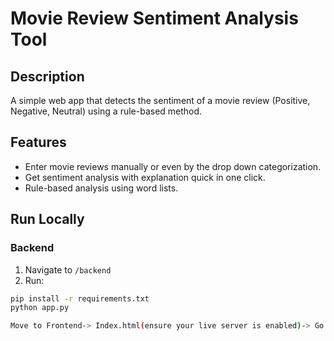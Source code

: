 # Movie Review Sentiment Analysis Tool

## Description
A simple web app that detects the sentiment of a movie review (Positive, Negative, Neutral) using a rule-based method.

## Features
- Enter movie reviews manually or even by the drop down categorization.
- Get sentiment analysis with explanation quick in one click.
- Rule-based analysis using word lists.

## Run Locally

### Backend
1. Navigate to `/backend`
2. Run:
```bash
pip install -r requirements.txt
python app.py

Move to Frontend-> Index.html(ensure your live server is enabled)-> Go live


